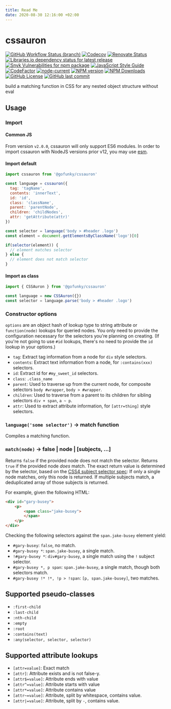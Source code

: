 ```yaml
---
title: Read Me
date: 2020-08-30 12:16:00 +02:00
---
```


# cssauron

[![GitHub Workflow Status (branch)](https://img.shields.io/github/workflow/status/gofunky/cssauron/build/master?style=for-the-badge)](https://github.com/gofunky/cssauron/actions)
[![Codecov](https://img.shields.io/codecov/c/github/gofunky/cssauron?style=for-the-badge)](https://codecov.io/gh/gofunky/cssauron)
[![Renovate Status](https://img.shields.io/badge/renovate-enabled-green?style=for-the-badge&logo=renovatebot&color=1a1f6c)](https://app.renovatebot.com/dashboard#github/gofunky/cssauron)
[![Libraries.io dependency status for latest release](https://img.shields.io/librariesio/release/npm/@gofunky%2Fcssauron?style=for-the-badge)](https://libraries.io/npm/@gofunky%2Fcssauron)
[![Snyk Vulnerabilities for npm package](https://img.shields.io/snyk/vulnerabilities/npm/@gofunky/cssauron?style=for-the-badge)](https://snyk.io/test/github/gofunky/cssauron)
[![JavaScript Style Guide](https://img.shields.io/badge/code_style-standard-purple.svg?style=for-the-badge)](https://standardjs.com)
[![CodeFactor](https://www.codefactor.io/repository/github/gofunky/cssauron/badge?style=for-the-badge)](https://www.codefactor.io/repository/github/gofunky/cssauron)
[![node-current](https://img.shields.io/node/v/@gofunky/cssauron?style=for-the-badge)](https://www.npmjs.com/package/@gofunky/cssauron)
[![NPM version](https://img.shields.io/npm/v/@gofunky/cssauron.svg?style=for-the-badge)](https://www.npmjs.com/package/@gofunky/cssauron)
[![NPM Downloads](https://img.shields.io/npm/dm/@gofunky/cssauron?style=for-the-badge&color=ff69b4)](https://www.npmjs.com/package/@gofunky/cssauron)
[![GitHub License](https://img.shields.io/github/license/gofunky/cssauron.svg?style=for-the-badge)](https://github.com/gofunky/cssauron/blob/master/LICENSE)
[![GitHub last commit](https://img.shields.io/github/last-commit/gofunky/cssauron.svg?style=for-the-badge&color=9cf)](https://github.com/gofunky/cssauron/commits/master)

build a matching function in CSS for any nested object structure without eval

## Usage

### Import

#### Common JS

From version `v2.0.0`, cssauron will only support ES6 modules.
In order to import cssauron with NodeJS versions prior v12, you may use [esm](https://github.com/standard-things/esm).

#### Import default

```js
import cssauron from '@gofunky/cssauron'

const language = cssauron({
  tag: 'tagName',
  contents: 'innerText',
  id: 'id',
  class: 'className',
  parent: 'parentNode',
  children: 'childNodes',
  attr: 'getAttribute(attr)'
})

const selector = language('body > #header .logo')
const element = document.getElementsByClassName('logo')[0]

if(selector(element)) {
  // element matches selector
} else {
  // element does not match selector
}
```

#### Import as class

```js
import { CSSAuron } from '@gofunky/cssauron'

const language = new CSSAuron({})
const selector = language.parse('body > #header .logo')
```

### Constructor options

`options` are an object hash of lookup type to string attribute or `function(node)` lookups for queried
nodes. You only need to provide the configuration necessary for the selectors you're planning on creating.
(If you're not going to use `#id` lookups, there's no need to provide the `id` lookup in your options.)

* `tag`: Extract tag information from a node for `div` style selectors.
* `contents`: Extract text information from a node, for `:contains(xxx)` selectors.
* `id`: Extract id for `#my_sweet_id` selectors.
* `class`: `.class_name`
* `parent`: Used to traverse up from the current node, for composite selectors `body #wrapper`, `body > #wrapper`.
* `children`: Used to traverse from a parent to its children for sibling selectors `div + span`, `a ~ p`.
* `attr`: Used to extract attribute information, for `[attr=thing]` style selectors.

### `language('some selector')` -> match function

Compiles a matching function.

### `match(node)` -> false | node | [subjects, ...]

Returns `false` if the provided node does not match the selector.
Returns `true` if the provided node *does* match.
The exact return value is determined by the selector, based on the 
[CSS4 subject selector spec](http://dev.w3.org/csswg/selectors4/#subject):
If only a single node matches, only this node is returned.
If multiple subjects match, a deduplicated array of those subjects is returned.

For example, given the following HTML:

```html
<div id="gary-busey">
    <p>
        <span class="jake-busey">
        </span>
    </p>
</div>
```

Checking the following selectors against the `span.jake-busey` element yield:

 - `#gary-busey`: `false`, no match.
 - `#gary-busey *`: `span.jake-busey`, a single match.
 - `!#gary-busey *`: `div#gary-busey`, a single match using the `!` subject selector.
 - `#gary-busey *, p span`: `span.jake-busey`, a single match, though both selectors match.
 - `#gary-busey !* !*, !p > !span`: `[p, span.jake-busey]`, two matches.

## Supported pseudo-classes 

 - `:first-child`
 - `:last-child`
 - `:nth-child`
 - `:empty`
 - `:root`
 - `:contains(text)`
 - `:any(selector, selector, selector)`

## Supported attribute lookups

 - `[attr=value]`: Exact match
 - `[attr]`: Attribute exists and is not false-y.
 - `[attr$=value]`: Attribute ends with value
 - `[attr^=value]`: Attribute starts with value
 - `[attr*=value]`: Attribute contains value
 - `[attr~=value]`: Attribute, split by whitespace, contains value.
 - `[attr|=value]`: Attribute, split by `-`, contains value.
